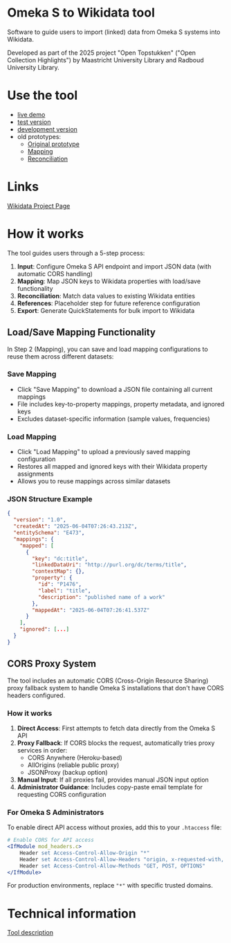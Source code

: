 # Omeka S to Wikidata tool
Software to guide users to import (linked) data from Omeka S systems into Wikidata.

Developed as part of the 2025 project "Open Topstukken" ("Open Collection Highlights") by Maastricht University Library and Radboud University Library.

# Use the tool
- [live demo](https://maastrichtu-library.github.io/omekas-to-wikidata/)
- [test version](https://maastrichtu-library.github.io/omekas-to-wikidata/test)
- [development version](https://maastrichtu-library.github.io/omekas-to-wikidata/dev)
- old prototypes:
    - [Original prototype](https://maastrichtu-library.github.io/omekas-to-wikidata/dev/prototypes/index.html)
    - [Mapping](https://maastrichtu-library.github.io/omekas-to-wikidata/dev/prototypes/map.html)
    - [Reconciliation](https://maastrichtu-library.github.io/omekas-to-wikidata/dev/prototypes/wikimedia-reconciliation.html)

# Links
[Wikidata Project Page](https://www.wikidata.org/wiki/Wikidata:WikiProject_Open_Topstukken_Maastricht_University_and_Radboud_University)

# How it works

The tool guides users through a 5-step process:

1. **Input**: Configure Omeka S API endpoint and import JSON data (with automatic CORS handling)
2. **Mapping**: Map JSON keys to Wikidata properties with load/save functionality
3. **Reconciliation**: Match data values to existing Wikidata entities
4. **References**: Placeholder step for future reference configuration
5. **Export**: Generate QuickStatements for bulk import to Wikidata

## Load/Save Mapping Functionality

In Step 2 (Mapping), you can save and load mapping configurations to reuse them across different datasets:

### Save Mapping
- Click "Save Mapping" to download a JSON file containing all current mappings
- File includes key-to-property mappings, property metadata, and ignored keys
- Excludes dataset-specific information (sample values, frequencies)

### Load Mapping
- Click "Load Mapping" to upload a previously saved mapping configuration
- Restores all mapped and ignored keys with their Wikidata property assignments
- Allows you to reuse mappings across similar datasets

### JSON Structure Example
```json
{
  "version": "1.0",
  "createdAt": "2025-06-04T07:26:43.213Z",
  "entitySchema": "E473",
  "mappings": {
    "mapped": [
      {
        "key": "dc:title",
        "linkedDataUri": "http://purl.org/dc/terms/title",
        "contextMap": {},
        "property": {
          "id": "P1476",
          "label": "title",
          "description": "published name of a work"
        },
        "mappedAt": "2025-06-04T07:26:41.537Z"
      }
    ],
    "ignored": [...]
  }
}
```

## CORS Proxy System

The tool includes an automatic CORS (Cross-Origin Resource Sharing) proxy fallback system to handle Omeka S installations that don't have CORS headers configured.

### How it works
1. **Direct Access**: First attempts to fetch data directly from the Omeka S API
2. **Proxy Fallback**: If CORS blocks the request, automatically tries proxy services in order:
   - CORS Anywhere (Heroku-based)
   - AllOrigins (reliable public proxy)
   - JSONProxy (backup option)
3. **Manual Input**: If all proxies fail, provides manual JSON input option
4. **Administrator Guidance**: Includes copy-paste email template for requesting CORS configuration

### For Omeka S Administrators

To enable direct API access without proxies, add this to your `.htaccess` file:

```apache
# Enable CORS for API access
<IfModule mod_headers.c>
    Header set Access-Control-Allow-Origin "*"
    Header set Access-Control-Allow-Headers "origin, x-requested-with, content-type"
    Header set Access-Control-Allow-Methods "GET, POST, OPTIONS"
</IfModule>
```

For production environments, replace `"*"` with specific trusted domains.

# Technical information
[Tool description](specs/Tool%20description.md)